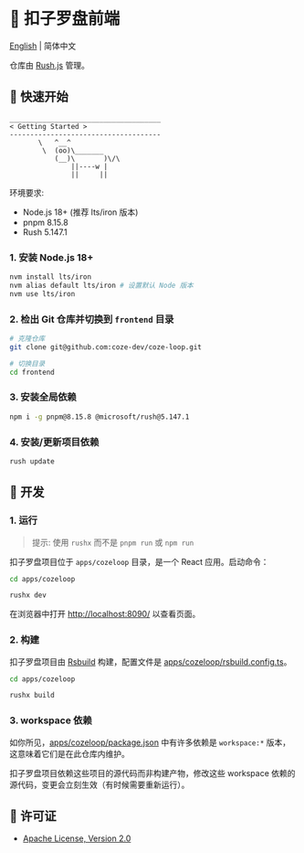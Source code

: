 # 🧭 扣子罗盘前端

[English](./README.md) | 简体中文

仓库由 [Rush.js](https://rushjs.io/) 管理。

## 🚀 快速开始

```
_____________________________________
< Getting Started >
-------------------------------------
       \   ^__^
        \  (oo)\_______
           (__)\       )\/\
               ||----w |
               ||     ||
```
环境要求:
* Node.js 18+ (推荐 lts/iron 版本)
* pnpm 8.15.8
* Rush 5.147.1

### 1. 安装 Node.js 18+

``` bash
nvm install lts/iron
nvm alias default lts/iron # 设置默认 Node 版本
nvm use lts/iron
```

### 2. 检出 Git 仓库并切换到 `frontend` 目录

```bash
# 克隆仓库
git clone git@github.com:coze-dev/coze-loop.git

# 切换目录
cd frontend
```

### 3. 安装全局依赖

```bash
npm i -g pnpm@8.15.8 @microsoft/rush@5.147.1
```

### 4. 安装/更新项目依赖

```bash
rush update
```

## 🔨 开发

### 1. 运行

> 提示: 使用 `rushx` 而不是 `pnpm run` 或 `npm run`

扣子罗盘项目位于 `apps/cozeloop` 目录，是一个 React 应用。启动命令：

```bash
cd apps/cozeloop

rushx dev
```

在浏览器中打开 [http://localhost:8090/](http://localhost:8090/) 以查看页面。

### 2. 构建

扣子罗盘项目由 [Rsbuild](https://rsbuild.dev/) 构建，配置文件是 [apps/cozeloop/rsbuild.config.ts](./apps/cozeloop/rsbuild.config.ts)。

```bash
cd apps/cozeloop

rushx build
```

### 3. workspace 依赖

如你所见，[apps/cozeloop/package.json](./apps/cozeloop/package.json) 中有许多依赖是 `workspace:*` 版本，这意味着它们是在此仓库内维护。

扣子罗盘项目依赖这些项目的源代码而非构建产物，修改这些 workspace 依赖的源代码，变更会立刻生效（有时候需要重新运行）。


## 📄 许可证
* [Apache License, Version 2.0](../LICENSE)
